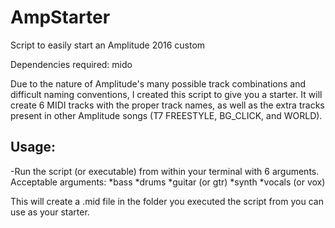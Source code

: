# AmpStarter
 Script to easily start an Amplitude 2016 custom
 
 Dependencies required: mido
 
 Due to the nature of Amplitude's many possible track combinations and difficult naming conventions, I created this script to give you a starter. It will create 6 MIDI tracks with the proper track names, as well as the extra tracks present in other Amplitude songs (T7 FREESTYLE, BG_CLICK, and WORLD).
 
## Usage:
 -Run the script (or executable) from within your terminal with 6 arguments.
	Acceptable arguments:
		*bass
		*drums
		*guitar (or gtr)
		*synth
		*vocals (or vox)
		
This will create a .mid file in the folder you executed the script from you can use as your starter.